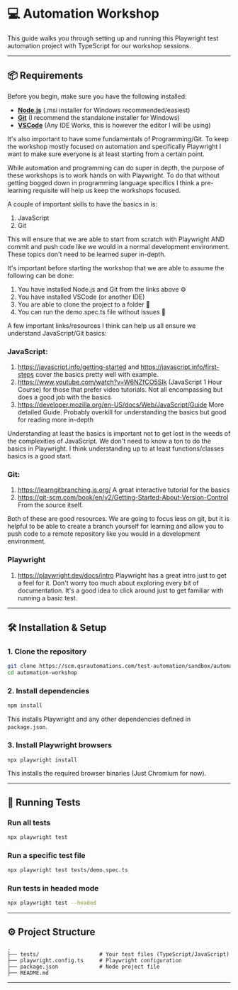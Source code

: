 
# 💻 Automation Workshop 

This guide walks you through setting up and running this Playwright test automation project with TypeScript for our workshop sessions.

---

## 📦 Requirements

Before you begin, make sure you have the following installed:

- **[Node.js](https://nodejs.org/)** (.msi installer for Windows recommended/easiest)
- **[Git](https://git-scm.com/)** (I recommend the standalone installer for Windows)
- **[VSCode](https://code.visualstudio.com/download)** (Any IDE Works, this is however the editor I will be using)

It's also important to have some fundamentals of Programming/Git. To keep the workshop mostly focused on automation and specifically Playwright I want to make sure everyone is at least starting from a certain point.

While automation and programming can do super in depth, the purpose of these workshops is to work hands on with Playwright. To do that without getting bogged down in programming language specifics I think a pre-learning requisite will help us keep the workshops focused.

A couple of important skills to have the basics in is:

1. JavaScript
2. Git

This will ensure that we are able to start from scratch with Playwright AND commit and push code like we would in a normal development environment. These topics don't need to be learned super in-depth.

It's important before starting the workshop that we are able to assume the following can be done:

1. You have installed Node.js and Git from the links above ⚙️
2. You have installed VSCode (or another IDE)
3. You are able to clone the project to a folder 💾
4. You can run the demo.spec.ts file without issues 🧪

A few important links/resources I think can help us all ensure we understand JavaScript/Git basics:

### JavaScript:
1. https://javascript.info/getting-started and https://javascript.info/first-steps cover the basics pretty well with example. 
2. https://www.youtube.com/watch?v=W6NZfCO5SIk (JavaScript 1 Hour Course) for those that prefer video tutorials. Not all encompassing but does a good job with the basics
3. https://developer.mozilla.org/en-US/docs/Web/JavaScript/Guide More detailed Guide. Probably overkill for understanding the basics but good for reading more in-depth

Understanding at least the basics is important not to get lost in the weeds of the complexities of JavaScript. We don't need to know a ton to do the basics in Playwright. I think understanding up to at least functions/classes basics is a good start. 

### Git:
1. https://learngitbranching.js.org/ A great interactive tutorial for the basics
2. https://git-scm.com/book/en/v2/Getting-Started-About-Version-Control From the source itself.

Both of these are good resources. We are going to focus less on git, but it is helpful to be able to create a branch yourself for learning and allow you to push code to a remote repository like you would in a development environment.

### Playwright
1. https://playwright.dev/docs/intro
Playwright has a great intro just to get a feel for it. Don't worry too much about exploring every bit of documentation. It's a good idea to click around just to get familiar with running a basic test.

---

## 🛠️ Installation & Setup

### 1. Clone the repository

```bash
git clone https://scm.qsrautomations.com/test-automation/sandbox/automation-workshop.git
cd automation-workshop
```

### 2. Install dependencies

```bash
npm install
```

This installs Playwright and any other dependencies defined in `package.json`.

### 3. Install Playwright browsers

```bash
npx playwright install
```

This installs the required browser binaries (Just Chromium for now).

---

## 🧪 Running Tests

### Run all tests

```bash
npx playwright test
```

### Run a specific test file

```bash
npx playwright test tests/demo.spec.ts
```

### Run tests in headed mode

```bash
npx playwright test --headed
```

---

## ⚙️ Project Structure

```
.
├── tests/                   # Your test files (TypeScript/JavaScript)
├── playwright.config.ts     # Playwright configuration
├── package.json             # Node project file
├── README.md
```

---
